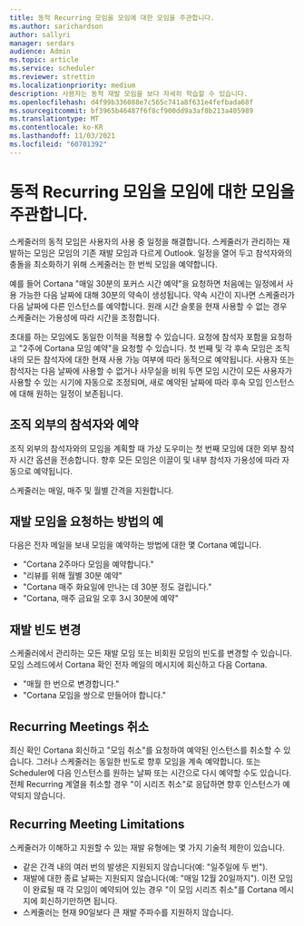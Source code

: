 ```yaml
---
title: 동적 Recurring 모임을 모임에 대한 모임을 주관합니다.
ms.author: sarichardson
author: sallyri
manager: serdars
audience: Admin
ms.topic: article
ms.service: scheduler
ms.reviewer: strettin
ms.localizationpriority: medium
description: 사용자는 동적 재발 모임을 보다 자세히 학습할 수 있습니다.
ms.openlocfilehash: d4f99b336088e7c565c741a8f631e4fefbada68f
ms.sourcegitcommit: bf3965b46487f6f8cf900dd9a3af8b213a405989
ms.translationtype: MT
ms.contentlocale: ko-KR
ms.lasthandoff: 11/03/2021
ms.locfileid: "60701392"
---
```

# <a name="scheduling-dynamic-recurring-meetings"></a>동적 Recurring 모임을 모임에 대한 모임을 주관합니다.

스케줄러의 동적 모임은 사용자의 사용 중 일정을 해결합니다. 스케줄러가 관리하는 재발하는 모임은 모임의 기존 재발 모임과 다르게 Outlook. 일정을 열어 두고 참석자와의 충돌을 최소화하기 위해 스케줄러는 한 번씩 모임을 예약합니다.

예를 들어 Cortana "매일 30분의 포커스 시간 예약"을 요청하면 처음에는 일정에서 사용 가능한 다음 날짜에 대해 30분의 약속이 생성됩니다.  약속 시간이 지나면 스케줄러가 다음 날짜에 다른 인스턴스를 예약합니다. 원래 시간 슬롯을 현재 사용할 수 없는 경우 스케줄러는 가용성에 따라 시간을 조정합니다.

초대를 하는 모임에도 동일한 이적을 적용할 수 있습니다. 요청에 참석자 포함을 요청하고 "2주에 Cortana 모임 예약"을 요청할 수 있습니다. 첫 번째 및 각 후속 모임은 조직 내의 모든 참석자에 대한 현재 사용 가능 여부에 따라 동적으로 예약됩니다. 사용자 또는 참석자는 다음 날짜에 사용할 수 없거나 사무실을 비워 두면 모임 시간이 모든 사용자가 사용할 수 있는 시기에 자동으로 조정되며, 새로 예약된 날짜에 따라 후속 모임 인스턴스에 대해 원하는 일정이 보존됩니다.

## <a name="booking-with-attendees-outside-your-organization"></a>조직 외부의 참석자와 예약

조직 외부의 참석자와의 모임을 계획할 때 가상 도우미는 첫 번째 모임에 대한 외부 참석자 시간 옵션을 전송합니다. 향후 모든 모임은 이끌이 및 내부 참석자 가용성에 따라 자동으로 예약됩니다.

스케줄러는 매일, 매주 및 월별 간격을 지원합니다.

## <a name="examples-of-how-to-request-recurring-meetings"></a>재발 모임을 요청하는 방법의 예

다음은 전자 메일을 보내 모임을 예약하는 방법에 대한 몇 Cortana 예입니다.

- "Cortana 2주마다 모임을 예약합니다."
- "리뷰를 위해 월별 30분 예약"
- "Cortana 매주 화요일에 만나는 데 30분 정도 걸립니다."
- "Cortana, 매주 금요일 오후 3시 30분에 예약"

## <a name="changing-recurring-frequency"></a>재발 빈도 변경

스케줄러에서 관리하는 모든 재발 모임 또는 비회원 모임의 빈도를 변경할 수 있습니다. 모임 스레드에서 Cortana 확인 전자 메일의 메시지에 회신하고 다음 Cortana.

- "매월 한 번으로 변경합니다."
- "Cortana 모임을 쌍으로 만들어야 합니다."

## <a name="cancelling-recurring-meetings"></a>Recurring Meetings 취소

최신 확인 Cortana 회신하고 "모임 취소"를 요청하여 예약된 인스턴스를 취소할 수 있습니다. 그러나 스케줄러는 동일한 빈도로 향후 모임을 계속 예약합니다. 또는 Scheduler에 다음 인스턴스를 원하는 날짜 또는 시간으로 다시 예약할 수도 있습니다. 전체 Recurring 계열을 취소할 경우 "이 시리즈 취소"로 응답하면 향후 인스턴스가 예약되지 않습니다.

## <a name="recurring-meeting-limitations"></a>Recurring Meeting Limitations

스케줄러가 이해하고 지원할 수 있는 재발 유형에는 몇 가지 기술적 제한이 있습니다.

- 같은 간격 내의 여러 번의 발생은 지원되지 않습니다(예: "일주일에 두 번").
- 재발에 대한 종료 날짜는 지원되지 않습니다(예: "매일 12월 20일까지"). 이전 모임이 완료될 때 각 모임이 예약되어 있는 경우 "이 모임 시리즈 취소"를 Cortana 메시지에 회신하기만하면 됩니다.
- 스케줄러는 현재 90일보다 큰 재발 주파수를 지원하지 않습니다.
